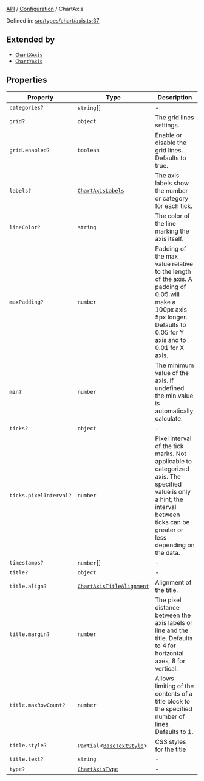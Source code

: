[API](../../overview.md) / [Configuration](../overview.md) / ChartAxis

Defined in: [src/types/chart/axis.ts:37](https://github.com/gravity-ui/charts/blob/6aea3bcf86facdd4a019a7e612d7ac7e27006c35/src/types/chart/axis.ts#L37)

## Extended by

- [`ChartXAxis`](ChartXAxis.md)
- [`ChartYAxis`](ChartYAxis.md)

## Properties

| Property | Type | Description |
| ------ | ------ | ------ |
| <a id="categories"></a> `categories?` | `string`[] | - |
| <a id="grid"></a> `grid?` | `object` | The grid lines settings. |
| `grid.enabled?` | `boolean` | Enable or disable the grid lines. Defaults to true. |
| <a id="labels"></a> `labels?` | [`ChartAxisLabels`](ChartAxisLabels.md) | The axis labels show the number or category for each tick. |
| <a id="linecolor"></a> `lineColor?` | `string` | The color of the line marking the axis itself. |
| <a id="maxpadding"></a> `maxPadding?` | `number` | Padding of the max value relative to the length of the axis. A padding of 0.05 will make a 100px axis 5px longer. Defaults to 0.05 for Y axis and to 0.01 for X axis. |
| <a id="min"></a> `min?` | `number` | The minimum value of the axis. If undefined the min value is automatically calculate. |
| <a id="ticks"></a> `ticks?` | `object` | - |
| `ticks.pixelInterval?` | `number` | Pixel interval of the tick marks. Not applicable to categorized axis. The specified value is only a hint; the interval between ticks can be greater or less depending on the data. |
| <a id="timestamps"></a> `timestamps?` | `number`[] | - |
| <a id="title"></a> `title?` | `object` | - |
| `title.align?` | [`ChartAxisTitleAlignment`](../type-aliases/ChartAxisTitleAlignment.md) | Alignment of the title. |
| `title.margin?` | `number` | The pixel distance between the axis labels or line and the title. Defaults to 4 for horizontal axes, 8 for vertical. |
| `title.maxRowCount?` | `number` | Allows limiting of the contents of a title block to the specified number of lines. Defaults to 1. |
| `title.style?` | `Partial`\<[`BaseTextStyle`](../../Series/General/interfaces/BaseTextStyle.md)\> | CSS styles for the title |
| `title.text?` | `string` | - |
| <a id="type"></a> `type?` | [`ChartAxisType`](../type-aliases/ChartAxisType.md) | - |
